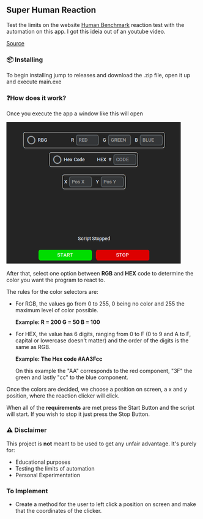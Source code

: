 ## Super Human Reaction


Test the limits on the website [Human Benchmark](https://humanbenchmark.com) reaction test with the automation on this app. I got this ideia out of an youtube video.

[Source](https://www.youtube.com/watch?v=HCQGhsHO1nM)

### 📦 Installing

To begin installing jump to releases and download the .zip file, open it up and execute main.exe

### ❓How does it work?

Once you execute the app a window like this will open

![Preview](assets/app_window.png)

After that, select one option between **RGB** and **HEX** code to determine the color you want the program to react to.

The rules for the color selectors are:
- For RGB, the values go from 0 to 255, 0 being no color and 255 the maximum level of color possible.

    **Example: R = 200 G = 50 B = 100**

- For HEX, the value has 6 digits, ranging from 0 to F (0 to 9 and A to F, capital or lowercase doesn't matter) and the order of the digits is the same as RGB.

    **Example: The Hex code #AA3Fcc**

    On this example the "AA" corresponds to the red component, "3F" the green and lastly "cc" to the blue component.

Once the colors are decided, we choose a position on screen, a x and y position, where the reaction clicker will click.

When all of the **requirements** are met press the Start Button and the script will start. If you wish to stop it just press the Stop Button.


### ⚠️ Disclaimer 
This project is **not** meant to be used to get any unfair advantage. It's purely for:

- Educational purposes
- Testing the limits of automation
- Personal Experimentation


### To Implement

- Create a method for the user to left click a position on screen and make that the coordinates of the clicker.